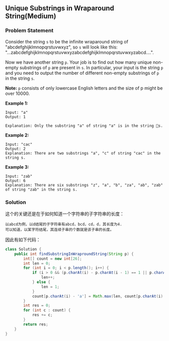 ## Unique Substrings in Wraparound String(Medium)

### Problem Statement

Consider the string `s` to be the infinite wraparound string of "abcdefghijklmnopqrstuvwxyz", so `s` will look like this: "...zabcdefghijklmnopqrstuvwxyzabcdefghijklmnopqrstuvwxyzabcd....".

Now we have another string `p`. Your job is to find out how many unique non-empty substrings of `p` are present in `s`. In particular, your input is the string `p` and you need to output the number of different non-empty substrings of `p` in the string `s`.

**Note:** `p` consists of only lowercase English letters and the size of p might be over 10000.

**Example 1:**

```
Input: "a"
Output: 1

Explanation: Only the substring "a" of string "a" is in the string s.
```



**Example 2:**

```
Input: "cac"
Output: 2
Explanation: There are two substrings "a", "c" of string "cac" in the string s.
```



**Example 3:**

```
Input: "zab"
Output: 6
Explanation: There are six substrings "z", "a", "b", "za", "ab", "zab" of string "zab" in the string s.
```

### Solution

这个的关键还是在于如何知道一个字符串的子字符串的长度：

```
以abcd为例，以d结尾的子字符串有abcd，bcd，cd，d，其长度为4.
可以知道，以某字符结尾，其连续子串的个数就是该子串的长度。
```

因此有如下代码：

```java
class Solution {
    public int findSubstringInWraproundString(String p) {
        int[] count = new int[26];
        int len = 0;
        for (int i = 0; i < p.length(); i++) {
            if (i > 0 && (p.charAt(i) - p.charAt(i - 1) == 1 || p.charAt(i - 1) - p.charAt(i) == 25)) {
                len++;
            } else {
                len = 1;
            }
            count[p.charAt(i) - 'a'] = Math.max(len, count[p.charAt(i) - 'a']);
        }
        int res = 0;
        for (int c : count) {
            res += c;
        }
        return res;
    }
}
```

